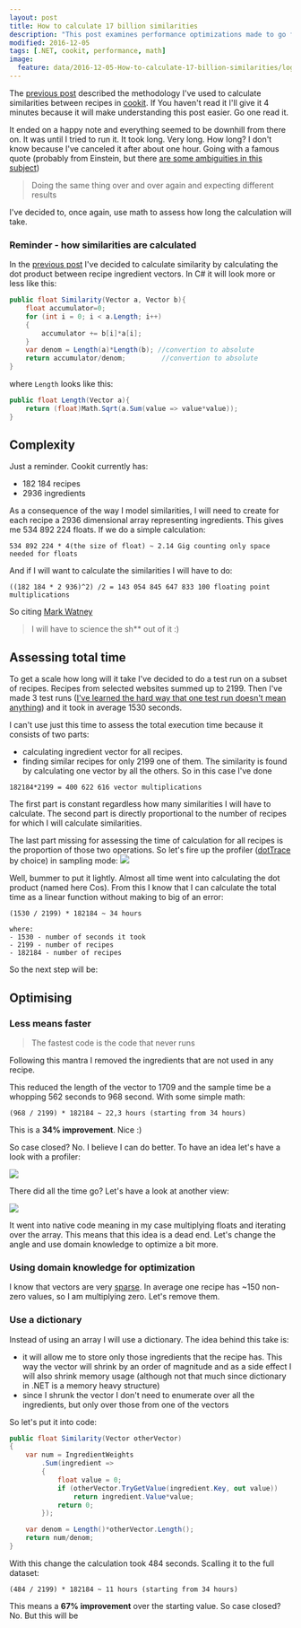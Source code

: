 ```yaml
---
layout: post
title: How to calculate 17 billion similarities
description: "This post examines performance optimizations made to go from 34 hour process to a 11 hour one"
modified: 2016-12-05
tags: [.NET, cookit, performance, math]
image:
  feature: data/2016-12-05-How-to-calculate-17-billion-similarities/logo.jpg
---
```


The [previous post](/How_I_calculate_similarities_in_cookit/) described the methodology I've used to calculate similarities between recipes in [cookit](http://cookit.pl). If You haven't read it I'll give it 4 minutes because it will make understanding this post easier. Go one read it.
 
It ended on a happy note and everything seemed to be downhill from there on. It was until I tried to run it. It took long. Very long. How long? I don't know because I've canceled it after about one hour. Going with a famous quote (probably from Einstein, but there [are some ambiguities in this subject](https://www.quora.com/Did-Einstein-really-define-insanity-as-doing-the-same-thing-over-and-over-again-and-expecting-different-results)) 

> Doing the same thing over and over again and expecting different results

I've decided to, once again, use math to assess how long the calculation will take.   
<!--MORE-->

### Reminder - how similarities are calculated

In the [previous post](/How_I_calculate_similarities_in_cookit/) I've decided to calculate similarity by calculating the dot product between recipe ingredient vectors. In C# it will look more or less like this:
 
```csharp
public float Similarity(Vector a, Vector b){    
    float accumulator=0;
    for (int i = 0; i < a.Length; i++)
    {
        accumulator += b[i]*a[i];
    }
    var denom = Length(a)*Length(b); //convertion to absolute 
    return accumulator/denom;         //convertion to absolute    
}    
```

where `Length` looks like this:

```csharp
public float Length(Vector a){    
    return (float)Math.Sqrt(a.Sum(value => value*value));
}
```

## Complexity

Just a reminder. Cookit currently has:

- 182 184 recipes 
- 2936 ingredients

As a consequence of the way I model similarities, I will need to create for each recipe a 2936 dimensional array representing ingredients. This gives me 534 892 224 floats. If we do a simple calculation: 

```
534 892 224 * 4(the size of float) ~ 2.14 Gig counting only space needed for floats
```

And if I will want to calculate the similarities I will have to do:

```
((182 184 * 2 936)^2) /2 = 143 054 845 647 833 100 floating point multiplications
```

So citing [Mark Watney](https://en.wikipedia.org/wiki/The_Martian_(Weir_novel))
 
> I will have to science the sh** out of it :)

## Assessing total time

To get a scale how long will it take I've decided to do a test run on a subset of recipes. Recipes from selected websites summed up to 2199. Then I've made 3 test runs ([I've learned the hard way that one test run doesn't mean anything](http://indexoutofrange.com/LocalOptimizationsDontAddUp/)) and it took in average 1530 seconds. <br/>

I can't use just this time to assess the total execution time because it consists of two parts:

- calculating ingredient vector for all recipes. 
- finding similar recipes for only 2199 one of them. The similarity is found by calculating one vector by all the others. So in this case I've done  
    
```
182184*2199 = 400 622 616 vector multiplications
```

The first part is constant regardless how many similarities I will have to calculate.
The second part is directly proportional to the number of recipes for which I will calculate similarities.

The last part missing for assessing the time of calculation for all recipes is the proportion of those two operations. So let's fire up the profiler ([dotTrace](https://www.jetbrains.com/profiler/) by choice) in sampling mode:
![](/data/2016-12-05-How-to-calculate-17-billion-similarities/profiler01.png)

Well, bummer to put it lightly. Almost all time went into calculating the dot product (named here Cos). From this I know that I can calculate the total time as a linear function without making to big of an error:

```    
(1530 / 2199) * 182184 ~ 34 hours

where:
- 1530 - number of seconds it took
- 2199 - number of recipes
- 182184 - number of recipes 
```


So the next step will be:
 
## Optimising

### Less means faster
 
> The fastest code is the code that never runs

Following this mantra I removed the ingredients that are not used in any recipe. 

This reduced the length of the vector to 1709 and the sample time be a whopping 562 seconds to 968 second.
With some simple math:

```console    
(968 / 2199) * 182184 ~ 22,3 hours (starting from 34 hours)
```

This is a **34% improvement**. Nice :)

So case closed? No. I believe I can do better. To have an idea let's have a look with a profiler:

![](/data/2016-12-05-How-to-calculate-17-billion-similarities/profiler02.png)

There did all the time go? Let's have a look at another view:

![](/data/2016-12-05-How-to-calculate-17-billion-similarities/profiler03.png)

It went into native code meaning in my case multiplying floats and iterating over the array. This means that this idea is a dead end. Let's change the angle and use domain knowledge to optimize a bit more.

### Using domain knowledge for optimization

I know that vectors are very [sparse](https://en.wikipedia.org/wiki/Sparse_array). In average one recipe has ~150 non-zero values, so I am multiplying zero. Let's remove them.

### Use a dictionary

Instead of using an array I will use a dictionary. The idea behind this take is:

- it will allow me to store only those ingredients that the recipe has. This way the vector will shrink by an order of magnitude and as a side effect I will also shrink memory usage (although not that much since dictionary in .NET is a memory heavy structure)
- since I shrunk the vector I don't need to enumerate over all the ingredients, but only over those from one of the vectors
     
So let's put it into code:

```csharp
public float Similarity(Vector otherVector)
{
    var num = IngredientWeights
        .Sum(ingredient =>
        {
            float value = 0;
            if (otherVector.TryGetValue(ingredient.Key, out value))
                return ingredient.Value*value;
            return 0;
        });

    var denom = Length()*otherVector.Length();
    return num/denom;
}
```
With this change the calculation took 484 seconds. Scalling it to the full dataset:

```console    
(484 / 2199) * 182184 ~ 11 hours (starting from 34 hours)
```
This means a **67% improvement** over the starting value. So case closed? No. But this will be  